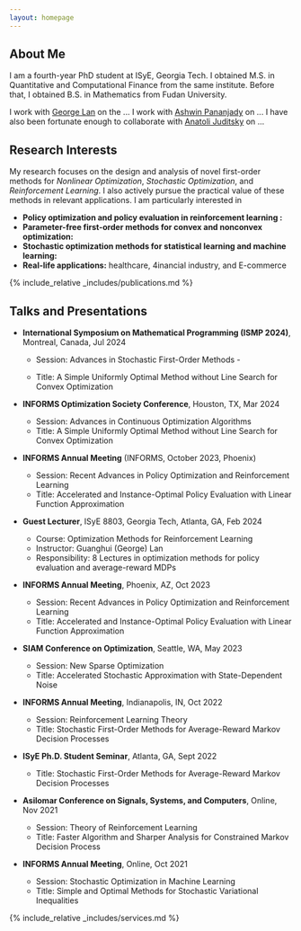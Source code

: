 ```yaml
---
layout: homepage
---
```


## About Me

I am a fourth-year PhD student at ISyE, Georgia Tech. I obtained M.S. in Quantitative and Computational Finance from the same institute. Before that, I obtained B.S. in Mathematics from Fudan University.

I work with [George Lan](https://sites.gatech.edu/guanghui-lan/) on the ... I work with [Ashwin Pananjady](https://sites.gatech.edu/ashwin-pananjady/) on ... I have also been fortunate enough to collaborate with [Anatoli Juditsky](https://sites.google.com/view/anatoli-juditsky) on ...

## Research Interests

My research focuses on the design and analysis of novel first-order methods for *Nonlinear Optimization*, *Stochastic Optimization*, and *Reinforcement Learning*. I also actively pursue the practical value of these methods in relevant applications. I am particularly interested in

- **Policy optimization and policy evaluation in reinforcement learning :** 
- **Parameter-free first-order methods for convex and nonconvex optimization:** 
- **Stochastic optimization methods for statistical learning and machine learning:**
- **Real-life applications:** healthcare, 4inancial industry, and E-commerce 


{% include_relative _includes/publications.md %}

## Talks and Presentations

- **International Symposium on Mathematical Programming (ISMP 2024)**, Montreal, Canada, Jul 2024 

  	- Session: Advances in Stochastic First-Order Methods - 

  	- Title: A Simple Uniformly Optimal Method without Line Search for Convex Optimization 

- **INFORMS Optimization Society Conference**, Houston, TX, Mar 2024 

  - Session: Advances in Continuous Optimization Algorithms
  - Title: A Simple Uniformly Optimal Method without Line Search for Convex Optimization 


- **INFORMS Annual Meeting** (INFORMS, October 2023, Phoenix)
  - Session: Recent Advances in Policy Optimization and Reinforcement Learning 
  - Title: Accelerated and Instance-Optimal Policy Evaluation with Linear Function Approximation 
- **Guest Lecturer**, ISyE 8803, Georgia Tech, Atlanta, GA, Feb 2024 
  - Course: Optimization Methods for Reinforcement Learning 
  - Instructor: Guanghui (George) Lan 
  - Responsibility: 8 Lectures in optimization methods for policy evaluation and average-reward MDPs 
- **INFORMS Annual Meeting**, Phoenix, AZ, Oct 2023 
  - Session: Recent Advances in Policy Optimization and Reinforcement Learning 
  - Title: Accelerated and Instance-Optimal Policy Evaluation with Linear Function Approximation
- **SIAM Conference on Optimization**, Seattle, WA, May 2023 
  - Session: New Sparse Optimization 
  - Title: Accelerated Stochastic Approximation with State-Dependent Noise 
- **INFORMS Annual Meeting**, Indianapolis, IN, Oct 2022 
  - Session: Reinforcement Learning Theory 
  - Title: Stochastic First-Order Methods for Average-Reward Markov Decision Processes 
- **ISyE Ph.D. Student Seminar**, Atlanta, GA, Sept 2022 
  - Title: Stochastic First-Order Methods for Average-Reward Markov Decision Processes 
- **Asilomar Conference on Signals, Systems, and Computers**, Online, Nov 2021 
  - Session: Theory of Reinforcement Learning
  - Title: Faster Algorithm and Sharper Analysis for Constrained Markov Decision Process 
- **INFORMS Annual Meeting**, Online, Oct 2021 
  - Session: Stochastic Optimization in Machine Learning 
  - Title: Simple and Optimal Methods for Stochastic Variational Inequalities 

{% include_relative _includes/services.md %}
